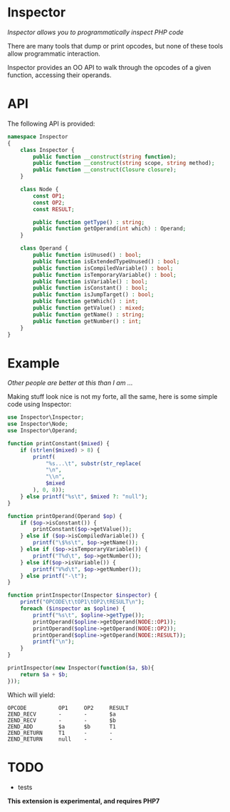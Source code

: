 Inspector
========
*Inspector allows you to programmatically inspect PHP code*

There are many tools that dump or print opcodes, but none of these tools allow programmatic interaction.

Inspector provides an OO API to walk through the opcodes of a given function, accessing their operands.

API
===

The following API is provided:

```php
namespace Inspector 
{
	class Inspector {
		public function __construct(string function);
		public function __construct(string scope, string method);
		public function __construct(Closure closure);
	}

	class Node {
		const OP1;
		const OP2;
		const RESULT;

		public function getType() : string;
		public function getOperand(int which) : Operand;
	}

	class Operand {
		public function isUnused() : bool;
		public function isExtendedTypeUnused() : bool;
		public function isCompiledVariable() : bool;
		public function isTemporaryVariable() : bool;
		public function isVariable() : bool;
		public function isConstant() : bool;
		public function isJumpTarget() : bool;
		public function getWhich() : int;
		public function getValue() : mixed;
		public function getName() : string;
		public function getNumber() : int;
	}
}
```

Example
======
*Other people are better at this than I am ...*

Making stuff look nice is not my forte, all the same, here is some simple code using Inspector:

```php
use Inspector\Inspector;
use Inspector\Node;
use Inspector\Operand;

function printConstant($mixed) {
	if (strlen($mixed) > 8) {
		printf(
			"%s...\t", substr(str_replace(
			"\n",
			"\\n",
			$mixed
		), 0, 8));
	} else printf("%s\t", $mixed ?: "null");
}

function printOperand(Operand $op) {
	if ($op->isConstant()) {
		printConstant($op->getValue());
	} else if ($op->isCompiledVariable()) {
		printf("\$%s\t", $op->getName());
	} else if ($op->isTemporaryVariable()) {
		printf("T%d\t", $op->getNumber());
	} else if($op->isVariable()) {
		printf("V%d\t", $op->getNumber());
	} else printf("-\t");
}

function printInspector(Inspector $inspector) {
	printf("OPCODE\t\tOP1\tOP2\tRESULT\n");
	foreach ($inspector as $opline) {
		printf("%s\t", $opline->getType());
		printOperand($opline->getOperand(NODE::OP1));
		printOperand($opline->getOperand(NODE::OP2));
		printOperand($opline->getOperand(NODE::RESULT));
		printf("\n");
	}
}

printInspector(new Inspector(function($a, $b){
	return $a + $b;
}));
```

Which will yield:

```
OPCODE          OP1     OP2     RESULT
ZEND_RECV       -       -       $a
ZEND_RECV       -       -       $b
ZEND_ADD        $a      $b      T1
ZEND_RETURN     T1      -       -
ZEND_RETURN     null    -       -
```

TODO
====

 * tests

**This extension is experimental, and requires PHP7**

